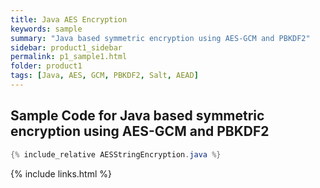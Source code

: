 ```yaml
---
title: Java AES Encryption
keywords: sample
summary: "Java based symmetric encryption using AES-GCM and PBKDF2"
sidebar: product1_sidebar
permalink: p1_sample1.html
folder: product1
tags: [Java, AES, GCM, PBKDF2, Salt, AEAD]
---
```


## Sample Code for Java based symmetric encryption using AES-GCM and PBKDF2

```java
{% include_relative AESStringEncryption.java %}
```

{% include links.html %}
